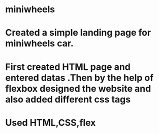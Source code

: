 # miniwheels

# Created a simple landing page for miniwheels car.

# First created HTML page and entered datas .Then by the help of flexbox designed the website and also added different css tags

# Used HTML,CSS,flex